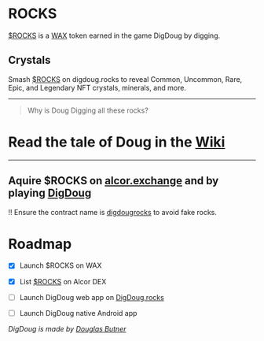 # ROCKS
[$ROCKS](https://wax.alcor.exchange/trade/rocks-digdougrocks_wax-eosio.token) is a [WAX](https://wax.io/) token earned in the game DigDoug by digging.

## Crystals
Smash [$ROCKS](https://wax.alcor.exchange/trade/rocks-digdougrocks_wax-eosio.token) on digdoug.rocks to reveal Common, Uncommon, Rare, Epic, and Legendary NFT crystals, minerals, and more.

___

> Why is Doug Digging all these rocks?

# Read the tale of Doug in the [Wiki](https://github.com/dougbutner/ROCKS/wiki)


___


## Aquire $ROCKS on [alcor.exchange](https://wax.alcor.exchange/trade/rocks-digdougrocks_wax-eosio.token) and by playing [DigDoug](digdoug.rocks)


‼️ Ensure the contract name is [digdougrocks](https://wax.bloks.io/account/digdougrocks) to avoid fake rocks.


# Roadmap
- [x] Launch $ROCKS on WAX
- [x] List [$ROCKS](https://wax.alcor.exchange/trade/rocks-digdougrocks_wax-eosio.token) on Alcor DEX
- [ ] Launch DigDoug web app on [DigDoug.rocks](digdoug.rocks)
- [ ] Launch DigDoug native Android app


*DigDoug is made by [Douglas Butner](https://douglas.life)*

